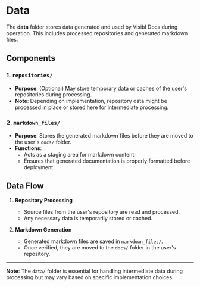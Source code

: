 # Data

The **data** folder stores data generated and used by Visibl Docs during operation. This includes processed repositories and generated markdown files.

## **Components**

### **1. `repositories/`**

- **Purpose**: (Optional) May store temporary data or caches of the user's repositories during processing.
- **Note**: Depending on implementation, repository data might be processed in place or stored here for intermediate processing.

### **2. `markdown_files/`**

- **Purpose**: Stores the generated markdown files before they are moved to the user's `docs/` folder.
- **Functions**:
  - Acts as a staging area for markdown content.
  - Ensures that generated documentation is properly formatted before deployment.

## **Data Flow**

1. **Repository Processing**
   - Source files from the user's repository are read and processed.
   - Any necessary data is temporarily stored or cached.

2. **Markdown Generation**
   - Generated markdown files are saved in `markdown_files/`.
   - Once verified, they are moved to the `docs/` folder in the user's repository.

---

**Note**: The `data/` folder is essential for handling intermediate data during processing but may vary based on specific implementation choices.